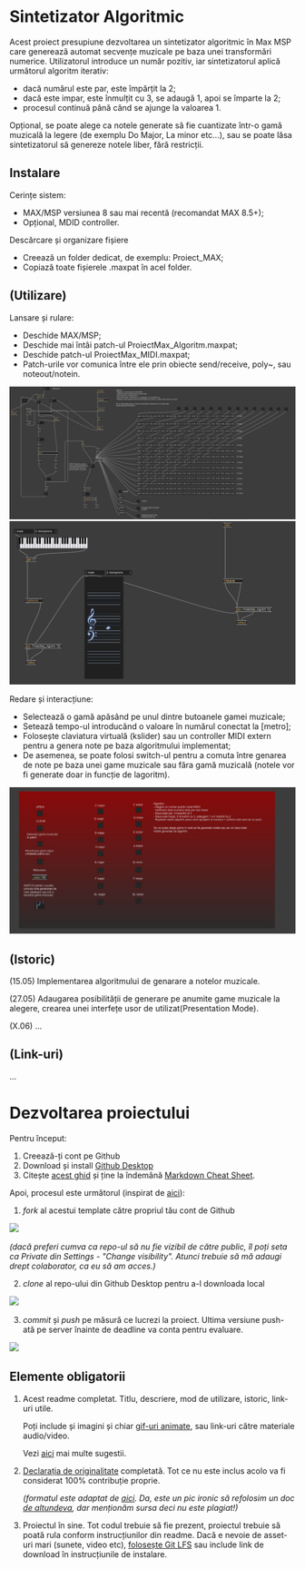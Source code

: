 # Sintetizator Algoritmic
Acest proiect presupiune dezvoltarea un sintetizator algoritmic în Max MSP care generează automat secvențe muzicale pe baza unei transformări numerice. Utilizatorul introduce un număr pozitiv, iar sintetizatorul aplică următorul algoritm iterativ:

- dacă numărul este par, este împărțit la 2;
- dacă este impar, este înmulțit cu 3, se adaugă 1, apoi se împarte la 2;
- procesul continuă până când se ajunge la valoarea 1.

Opțional, se poate alege ca notele generate să fie cuantizate într-o gamă muzicală la legere (de exemplu Do Major, La minor etc...), sau se poate lăsa sintetizatorul să genereze notele liber, fără restricții.

## Instalare
Cerințe sistem:
- MAX/MSP versiunea 8 sau mai recentă (recomandat MAX 8.5+);
- Opțional, MDID controller.

Descărcare și organizare fișiere
- Creează un folder dedicat, de exemplu: Proiect_MAX;
- Copiază toate fișierele .maxpat în acel folder.

## (Utilizare)
Lansare și rulare:
- Deschide MAX/MSP;
- Deschide mai întâi patch-ul ProiectMax_Algoritm.maxpat;
- Deschide patch-ul ProiectMax_MIDI.maxpat;
- Patch-urile vor comunica între ele prin obiecte send/receive, poly~, sau noteout/notein.

![](Schema.jpg)
![](MIDI.jpg)

Redare și interacțiune:
- Selectează o gamă apăsând pe unul dintre butoanele gamei muzicale;
- Setează tempo-ul introducând o valoare în numărul conectat la [metro];
- Folosește claviatura virtuală (kslider) sau un controller MIDI extern pentru a genera note pe baza algoritmului implementat;
- De asemenea, se poate folosi switch-ul pentru a comuta între genarea de note pe baza unei game muzicale sau făra gamă muzicală (notele vor fi generate doar in funcție de lagoritm).

![](presentation.jpg)

## (Istoric)

(15.05) Implementarea algoritmului de genarare a notelor muzicale.

(27.05) Adaugarea posibilității de generare pe anumite game muzicale la alegere, crearea unei interfețe usor de utilizat(Presentation Mode).

(X.06) ...

## (Link-uri)
...

# Dezvoltarea proiectului

Pentru început:

1. Creează-ți cont pe Github
2. Download și install [Github Desktop](https://desktop.github.com/)
3. Citește [acest ghid](https://charlesmartin.com.au/blog/2020/08/09/student-project-repository) și ține la îndemână [Markdown Cheat Sheet](https://www.markdownguide.org/cheat-sheet).

Apoi, procesul este următorul (inspirat de [aici](https://cs.anu.edu.au/courses/comp1720/deliverables/05-major-project/#submission-process)):

1. *fork* al acestui template către propriul tău cont de Github

![](assets/fork.gif)

_(dacă preferi cumva ca repo-ul să nu fie vizibil de către public, îl poți seta ca Private din Settings - "Change visibility". Atunci trebuie să mă adaugi drept colaborator, ca eu să am acces.)_

2. *clone* al repo-ului din Github Desktop pentru a-l downloada local

![](assets/clone.gif)

3. *commit* și *push* pe măsură ce lucrezi la proiect. Ultima versiune push-ată pe server înainte de deadline va conta pentru evaluare.

![](assets/commit.gif)

## Elemente obligatorii

1. Acest readme completat. Titlu, descriere, mod de utilizare, istoric, link-uri utile.

   Poți include și imagini și chiar [gif-uri animate](https://www.screentogif.com/), sau link-uri către materiale audio/video.
   
   Vezi [aici](https://charlesmartin.com.au/blog/2020/08/09/student-project-repository) mai multe sugestii.

2. [Declarația de originalitate](statement-of-originality.yml) completată. Tot ce nu este inclus acolo va fi considerat 100% contribuție proprie.

    *(formatul este adaptat de [aici](https://gitlab.cecs.anu.edu.au/comp1720/2018/comp1720-2018-major-project/-/blob/master/statement-of-originality.yml). Da, este un pic ironic să refolosim un doc [de altundeva](https://cs.anu.edu.au/courses/comp1720/resources/faq/#how-do-i-fill-out-my-statement-of-originality), dar menționăm sursa deci nu este plagiat!)*

3. Proiectul în sine. Tot codul trebuie să fie prezent, proiectul trebuie să poată rula conform instrucțiunilor din readme. Dacă e nevoie de asset-uri mari (sunete, video etc), [folosește Git LFS](https://git-lfs.github.com/) sau include link de download în instrucțiunile de instalare.

